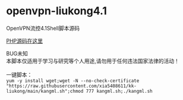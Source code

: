 # openvpn-liukong4.1
OpenVPN流控4.1Shell脚本源码<br>

[PHP源码在这里](https://github.com/xia5408611/php-yuan/)

BUG未知<br>
本脚本仅适用于学习与研究等个人用途,请勿用于任何违法国家法律的活动！<br>
<br>
一键脚本：<br>
`yum -y install wget;wget -N --no-check-certificate "https://raw.githubusercontent.com/xia5408611/kk-liukong/main/kangml.sh";chmod 777 kangml.sh;./kangml.sh`
<br>
<br>
